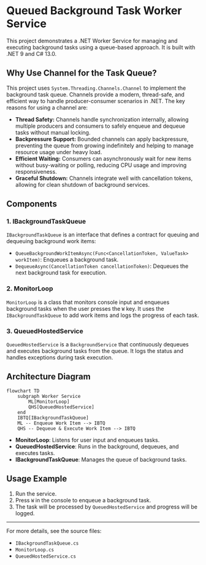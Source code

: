 # Queued Background Task Worker Service

This project demonstrates a .NET Worker Service for managing and executing background tasks using a queue-based approach. It is built with .NET 9 and C# 13.0.

## Why Use Channel for the Task Queue?

This project uses `System.Threading.Channels.Channel` to implement the background task queue. Channels provide a modern, thread-safe, and efficient way to handle producer-consumer scenarios in .NET. The key reasons for using a channel are:

- **Thread Safety:** Channels handle synchronization internally, allowing multiple producers and consumers to safely enqueue and dequeue tasks without manual locking.
- **Backpressure Support:** Bounded channels can apply backpressure, preventing the queue from growing indefinitely and helping to manage resource usage under heavy load.
- **Efficient Waiting:** Consumers can asynchronously wait for new items without busy-waiting or polling, reducing CPU usage and improving responsiveness.
- **Graceful Shutdown:** Channels integrate well with cancellation tokens, allowing for clean shutdown of background services.

## Components

### 1. IBackgroundTaskQueue
`IBackgroundTaskQueue` is an interface that defines a contract for queuing and dequeuing background work items:
- `QueueBackgroundWorkItemAsync(Func<CancellationToken, ValueTask> workItem)`: Enqueues a background task.
- `DequeueAsync(CancellationToken cancellationToken)`: Dequeues the next background task for execution.

### 2. MonitorLoop
`MonitorLoop` is a class that monitors console input and enqueues background tasks when the user presses the `W` key. It uses the `IBackgroundTaskQueue` to add work items and logs the progress of each task.

### 3. QueuedHostedService
`QueuedHostedService` is a `BackgroundService` that continuously dequeues and executes background tasks from the queue. It logs the status and handles exceptions during task execution.

## Architecture Diagram

```mermaid
flowchart TD
    subgraph Worker Service
        ML[MonitorLoop]
        QHS[QueuedHostedService]
    end
    IBTQ[IBackgroundTaskQueue]
    ML -- Enqueue Work Item --> IBTQ
    QHS -- Dequeue & Execute Work Item --> IBTQ
```

- **MonitorLoop**: Listens for user input and enqueues tasks.
- **QueuedHostedService**: Runs in the background, dequeues, and executes tasks.
- **IBackgroundTaskQueue**: Manages the queue of background tasks.

## Usage Example
1. Run the service.
2. Press `W` in the console to enqueue a background task.
3. The task will be processed by `QueuedHostedService` and progress will be logged.

---
For more details, see the source files:
- `IBackgroundTaskQueue.cs`
- `MonitorLoop.cs`
- `QueuedHostedService.cs`
